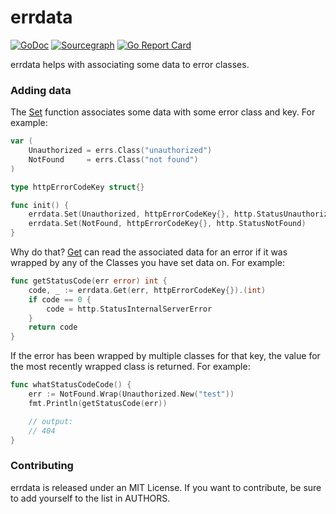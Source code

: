 # errdata

[![GoDoc](https://godoc.org/github.com/zeebo/errs/errdata?status.svg)](https://godoc.org/github.com/zeebo/errs/errdata)
[![Sourcegraph](https://sourcegraph.com/github.com/zeebo/errs/-/badge.svg)](https://sourcegraph.com/github.com/zeebo/errs?badge)
[![Go Report Card](https://goreportcard.com/badge/github.com/zeebo/errs/errdata)](https://goreportcard.com/report/github.com/zeebo/errs/errdata)

errdata helps with associating some data to error classes.

### Adding data

The [Set][Set] function associates some data with some error class and key. For
example:

```go
var (
	Unauthorized = errs.Class("unauthorized")
	NotFound     = errs.Class("not found")
)

type httpErrorCodeKey struct{}

func init() {
	errdata.Set(Unauthorized, httpErrorCodeKey{}, http.StatusUnauthorized)
	errdata.Set(NotFound, httpErrorCodeKey{}, http.StatusNotFound)
}
```

Why do that? [Get][Get] can read the associated data for an error if it was
wrapped by any of the Classes you have set data on. For example:

```go
func getStatusCode(err error) int {
	code, _ := errdata.Get(err, httpErrorCodeKey{}).(int)
	if code == 0 {
		code = http.StatusInternalServerError
	}
	return code
}
```

If the error has been wrapped by multiple classes for that key, the value for
the most recently wrapped class is returned. For example:

```go
func whatStatusCodeCode() {
	err := NotFound.Wrap(Unauthorized.New("test"))
	fmt.Println(getStatusCode(err))

	// output:
	// 404
}
```

### Contributing

errdata is released under an MIT License. If you want to contribute, be sure to
add yourself to the list in AUTHORS.

[Set]: https://godoc.org/github.com/zeebo/errs/errdata#Set
[Get]: https://godoc.org/github.com/zeebo/errs/errdata#Get
